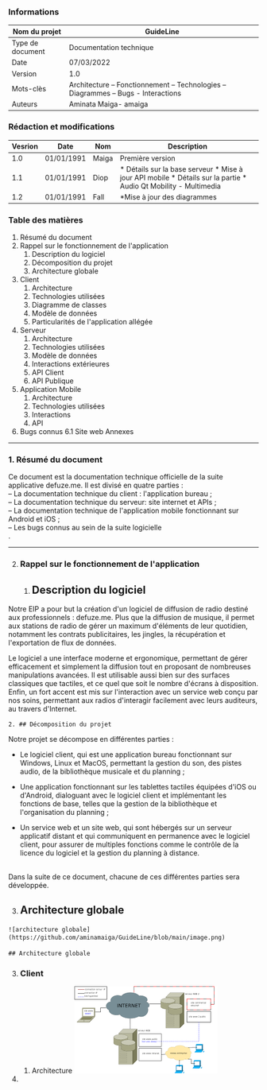 ### Informations

| Nom du projet | GuideLine |
|-----------|-----------|
| Type de document | Documentation technique | 
| Date           |   07/03/2022        |          
|  Version         |   1.0        |    
|  Mots-clès         |   Architecture – Fonctionnement – Technologies – Diagrammes – Bugs - Interactions |
|Auteurs| Aminata Maiga- amaiga|

### Rédaction et modifications

| Vesrion | Date | Nom | Description |
|-----------|-----------|-----------|-----------|
| 1.0 | 01/01/1991 | Maiga | Première version |      
| 1.1 | 01/01/1991 | Diop | * Détails sur la base serveur * Mise à jour API mobile * Détails sur la partie * Audio Qt Mobility - Multimedia |      
| 1.2 | 01/01/1991 | Fall | *Mise à jour des diagrammes |      

### Table des matières

1. Résumé du document
2. Rappel sur le fonctionnement de l'application
    1. Description du logiciel
    2. Décomposition du projet
    3. Architecture globale
3. Client
    1. Architecture
    2. Technologies utilisées
    3. Diagramme de classes
    4. Modèle de données
    5. Particularités de l'application allégée
4. Serveur
    1. Architecture
    2. Technologies utilisées
    3. Modèle de données
    4. Interactions extérieures
    5. API Client
    6. API Publique 
5. Application Mobile
    1. Architecture
    2. Technologies utilisées
    3. Interactions
    4. API
6. Bugs connus
6.1 Site web
Annexes

________________________________________________________________________________________________________________________________________________________________________________

### 1. Résumé du document

Ce document est la documentation technique officielle de la suite applicative defuze.me. Il est divisé en
quatre parties :<br>
 – La documentation technique du client : l'application bureau ;<br>
 – La documentation technique du serveur: site internet et APIs ;<br>
 – La documentation technique de l'application mobile fonctionnant sur Android et iOS ;<br>
 – Les bugs connus au sein de la suite logicielle<br>.
 
 ________________________________________________________________________________________________________________________________________________________________________________

2. ### Rappel sur le fonctionnement de l'application
    1. ## Description du logiciel
Notre EIP a pour but la création d'un logiciel de diffusion de radio destiné aux professionnels : defuze.me.
Plus que la diffusion de musique, il permet aux stations de radio de gérer un maximum d'éléments de
leur quotidien, notamment les contrats publicitaires, les jingles, la récupération et l'exportation de flux de
données.<br>

Le logiciel a une interface moderne et ergonomique, permettant de gérer efficacement et simplement la
diffusion tout en proposant de nombreuses manipulations avancées. Il est utilisable aussi bien sur des
surfaces classiques que tactiles, et ce quel que soit le nombre d'écrans à disposition.
Enfin, un fort accent est mis sur l'interaction avec un service web conçu par nos soins, permettant aux
radios d'interagir facilement avec leurs auditeurs, au travers d'Internet.

    2. ## Décomposition du projet
    
Notre projet se décompose en différentes parties : <br>
* Le logiciel client, qui est une application bureau fonctionnant sur Windows, Linux et MacOS,
permettant la gestion du son, des pistes audio, de la bibliothèque musicale et du planning ;<br>

* Une application fonctionnant sur les tablettes tactiles équipées d'iOS ou d'Android, dialoguant
avec le logiciel client et implémentant les fonctions de base, telles que la gestion de la
bibliothèque et l'organisation du planning ;<br>

* Un service web et un site web, qui sont hébergés sur un serveur applicatif distant et qui
communiquent en permanence avec le logiciel client, pour assurer de multiples fonctions comme
le contrôle de la licence du logiciel et la gestion du planning à distance.<br>
<br>
Dans la suite de ce document, chacune de ces différentes parties sera développée.

  3. ## Architecture globale
    ![architecture globale](https://github.com/aminamaiga/GuideLine/blob/main/image.png)
     
    ## Architecture globale
    
3. ### Client
    1. Architecture
        ![architecture client](https://github.com/aminamaiga/GuideLine/blob/main/imageclient.png)
5.                        
   
